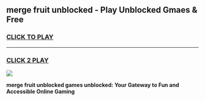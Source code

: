 
## merge fruit unblocked - Play Unblocked Gmaes & Free
<h3>
<a href="https://news.freeplayer.one?title=merge_fruit_unblocked&ref=23F">CLICK TO PLAY</a></h3>
<hr>

<h3>
<a href="https://news.freeplayer.one?title=merge_fruit_unblocked&ref=23F">CLICK 2 PLAY</a>
  
</h3>

<a href="https://news.freeplayer.one?title=merge_fruit_unblocked&ref=23F/"><img src="https://clearcache.store/games.png"></a>


**merge fruit unblocked games unblocked: Your Gateway to Fun and Accessible Online Gaming**
